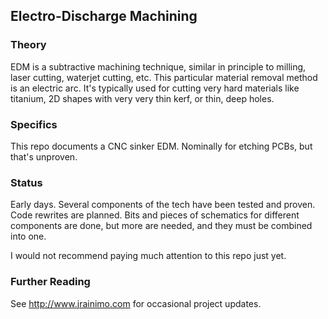 ## Electro-Discharge Machining

### Theory

EDM is a subtractive machining technique, similar in principle to milling, laser cutting, waterjet cutting, etc. This particular material removal method is an electric arc. It's typically used for cutting very hard materials like titanium, 2D shapes with very very thin kerf, or thin, deep holes.

### Specifics

This repo documents a CNC sinker EDM. Nominally for etching PCBs, but that's unproven.

### Status

Early days. Several components of the tech have been tested and proven. Code rewrites are planned. Bits and pieces of schematics for different components are done, but more are needed, and they must be combined into one.

I would not recommend paying much attention to this repo just yet.

### Further Reading

See http://www.jrainimo.com for occasional project updates.